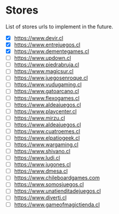 # Stores

List of stores urls to implement in the future.

- [x] https://www.devir.cl
- [x] https://www.entrejuegos.cl
- [x] https://www.dementegames.cl
- [ ] https://www.updown.cl
- [ ] https://www.piedrabruja.cl
- [ ] https://www.magicsur.cl
- [ ] https://www.juegosenroque.cl
- [ ] https://www.vudugaming.cl
- [ ] https://www.gatoarcano.cl
- [ ] https://www.flexogames.cl
- [ ] https://www.aldeajuegos.cl
- [ ] https://www.playcenter.cl
- [ ] https://www.mirzu.cl
- [ ] https://www.aldeajuegos.cl
- [ ] https://www.cuatroemes.cl
- [ ] https://www.elpatiogeek.cl
- [ ] https://www.wargaming.cl
- [ ] https://www.shivano.cl
- [ ] https://www.ludi.cl
- [ ] https://www.jugones.cl
- [ ] https://www.dmesa.cl
- [ ] https://www.chileboardgames.com
- [ ] https://www.somosjuegos.cl
- [ ] https://www.unatienditadejuegos.cl
- [ ] https://www.diverti.cl
- [ ] https://www.gameofmagictienda.cl
